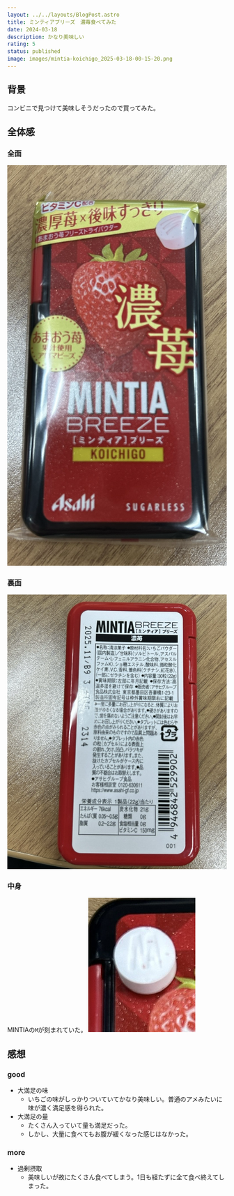 ```yaml
---
layout: ../../layouts/BlogPost.astro
title: ミンティアブリーズ　濃苺食べてみた
date: 2024-03-18
description: かなり美味しい
rating: 5
status: published
image: images/mintia-koichigo_2025-03-18-00-15-20.png
---
```


## 背景
コンビニで見つけて美味しそうだったので買ってみた。

## 全体感

### 全面
![](images/mintia-koichigo_2025-03-18-00-15-20.png)

### 裏面
![](images/mintia-koichigo_2025-03-18-00-49-43.png)

### 中身
MINTIAの`M`が刻まれていた。
![](images/mintia-koichigo_2025-03-18-00-51-22.png)

## 感想

### good
- 大満足の味
  - いちごの味がしっかりついていてかなり美味しい。普通のアメみたいに味が濃く満足感を得られた。
- 大満足の量
  - たくさん入っていて量も満足だった。
  - しかし、大量に食べてもお腹が緩くなった感じはなかった。

### more
- 過剰摂取
  - 美味しいが故にたくさん食べてしまう。1日も経たずに全て食べ終えてしまった。
